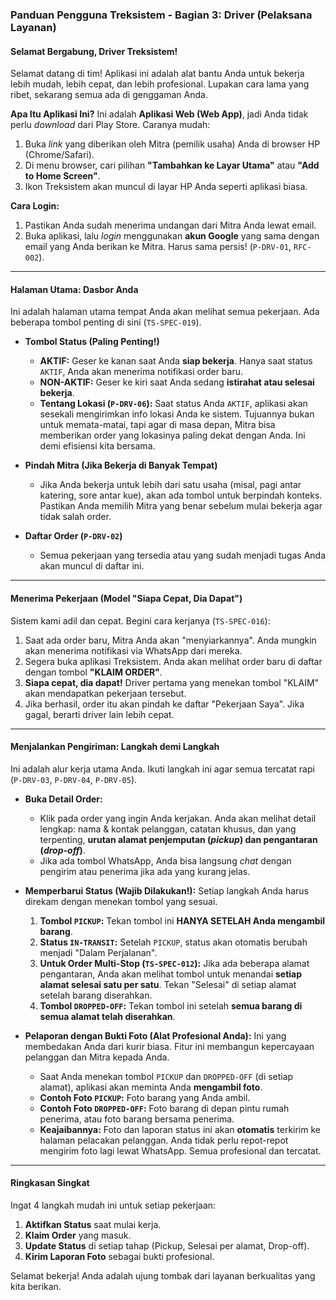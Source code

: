 ### **Panduan Pengguna Treksistem - Bagian 3: Driver (Pelaksana Layanan)**

#### **Selamat Bergabung, Driver Treksistem!**

Selamat datang di tim! Aplikasi ini adalah alat bantu Anda untuk bekerja lebih mudah, lebih cepat, dan lebih profesional. Lupakan cara lama yang ribet, sekarang semua ada di genggaman Anda.

**Apa Itu Aplikasi Ini?**
Ini adalah **Aplikasi Web (Web App)**, jadi Anda tidak perlu _download_ dari Play Store. Caranya mudah:

1.  Buka _link_ yang diberikan oleh Mitra (pemilik usaha) Anda di browser HP (Chrome/Safari).
2.  Di menu browser, cari pilihan **"Tambahkan ke Layar Utama"** atau **"Add to Home Screen"**.
3.  Ikon Treksistem akan muncul di layar HP Anda seperti aplikasi biasa.

**Cara Login:**

1.  Pastikan Anda sudah menerima undangan dari Mitra Anda lewat email.
2.  Buka aplikasi, lalu _login_ menggunakan **akun Google** yang sama dengan email yang Anda berikan ke Mitra. Harus sama persis! (`P-DRV-01`, `RFC-002`).

---

#### **Halaman Utama: Dasbor Anda**

Ini adalah halaman utama tempat Anda akan melihat semua pekerjaan. Ada beberapa tombol penting di sini (`TS-SPEC-019`).

- **Tombol Status (Paling Penting!)**

  - **AKTIF:** Geser ke kanan saat Anda **siap bekerja**. Hanya saat status `AKTIF`, Anda akan menerima notifikasi order baru.
  - **NON-AKTIF:** Geser ke kiri saat Anda sedang **istirahat atau selesai bekerja**.
  - **Tentang Lokasi (`P-DRV-06`):** Saat status Anda `AKTIF`, aplikasi akan sesekali mengirimkan info lokasi Anda ke sistem. Tujuannya bukan untuk memata-matai, tapi agar di masa depan, Mitra bisa memberikan order yang lokasinya paling dekat dengan Anda. Ini demi efisiensi kita bersama.

- **Pindah Mitra (Jika Bekerja di Banyak Tempat)**

  - Jika Anda bekerja untuk lebih dari satu usaha (misal, pagi antar katering, sore antar kue), akan ada tombol untuk berpindah konteks. Pastikan Anda memilih Mitra yang benar sebelum mulai bekerja agar tidak salah order.

- **Daftar Order (`P-DRV-02`)**
  - Semua pekerjaan yang tersedia atau yang sudah menjadi tugas Anda akan muncul di daftar ini.

---

#### **Menerima Pekerjaan (Model "Siapa Cepat, Dia Dapat")**

Sistem kami adil dan cepat. Begini cara kerjanya (`TS-SPEC-016`):

1.  Saat ada order baru, Mitra Anda akan "menyiarkannya". Anda mungkin akan menerima notifikasi via WhatsApp dari mereka.
2.  Segera buka aplikasi Treksistem. Anda akan melihat order baru di daftar dengan tombol **"KLAIM ORDER"**.
3.  **Siapa cepat, dia dapat!** Driver pertama yang menekan tombol "KLAIM" akan mendapatkan pekerjaan tersebut.
4.  Jika berhasil, order itu akan pindah ke daftar "Pekerjaan Saya". Jika gagal, berarti driver lain lebih cepat.

---

#### **Menjalankan Pengiriman: Langkah demi Langkah**

Ini adalah alur kerja utama Anda. Ikuti langkah ini agar semua tercatat rapi (`P-DRV-03`, `P-DRV-04`, `P-DRV-05`).

- **Buka Detail Order:**

  - Klik pada order yang ingin Anda kerjakan. Anda akan melihat detail lengkap: nama & kontak pelanggan, catatan khusus, dan yang terpenting, **urutan alamat penjemputan (_pickup_) dan pengantaran (_drop-off_)**.
  - Jika ada tombol WhatsApp, Anda bisa langsung _chat_ dengan pengirim atau penerima jika ada yang kurang jelas.

- **Memperbarui Status (Wajib Dilakukan!):**
  Setiap langkah Anda harus direkam dengan menekan tombol yang sesuai.

  1.  **Tombol `PICKUP`:** Tekan tombol ini **HANYA SETELAH Anda mengambil barang**.
  2.  **Status `IN-TRANSIT`:** Setelah `PICKUP`, status akan otomatis berubah menjadi "Dalam Perjalanan".
  3.  **Untuk Order Multi-Stop (`TS-SPEC-012`):** Jika ada beberapa alamat pengantaran, Anda akan melihat tombol untuk menandai **setiap alamat selesai satu per satu**. Tekan "Selesai" di setiap alamat setelah barang diserahkan.
  4.  **Tombol `DROPPED-OFF`:** Tekan tombol ini setelah **semua barang di semua alamat telah diserahkan**.

- **Pelaporan dengan Bukti Foto (Alat Profesional Anda):**
  Ini yang membedakan Anda dari kurir biasa. Fitur ini membangun kepercayaan pelanggan dan Mitra kepada Anda.
  - Saat Anda menekan tombol `PICKUP` dan `DROPPED-OFF` (di setiap alamat), aplikasi akan meminta Anda **mengambil foto**.
  - **Contoh Foto `PICKUP`:** Foto barang yang Anda ambil.
  - **Contoh Foto `DROPPED-OFF`:** Foto barang di depan pintu rumah penerima, atau foto barang bersama penerima.
  - **Keajaibannya:** Foto dan laporan status ini akan **otomatis** terkirim ke halaman pelacakan pelanggan. Anda tidak perlu repot-repot mengirim foto lagi lewat WhatsApp. Semua profesional dan tercatat.

---

#### **Ringkasan Singkat**

Ingat 4 langkah mudah ini untuk setiap pekerjaan:

1.  **Aktifkan Status** saat mulai kerja.
2.  **Klaim Order** yang masuk.
3.  **Update Status** di setiap tahap (Pickup, Selesai per alamat, Drop-off).
4.  **Kirim Laporan Foto** sebagai bukti profesional.

Selamat bekerja! Anda adalah ujung tombak dari layanan berkualitas yang kita berikan.
